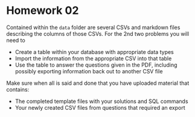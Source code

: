 # Homework 02

Contained within the `data` folder are several CSVs and markdown files describing the columns of those CSVs. For the 2nd two problems you will need to
* Create a table within your database with appropriate data types
* Import the information from the appropriate CSV into that table
* Use the table to answer the questions given in the PDF, including possibly exporting information back out to another CSV file

Make sure when all is said and done that you have uploaded material that contains:
* The completed template files with your solutions and SQL commands
* Your newly created CSV files from questions that required an export
